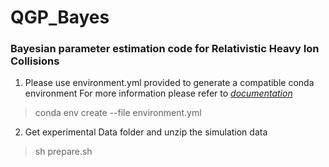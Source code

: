 # QGP_Bayes
### Bayesian parameter estimation code for Relativistic Heavy Ion Collisions

1. Please use environment.yml provided to generate a compatible conda environment
For more information please refer to *[documentation](https://docs.conda.io/projects/conda/en/latest/user-guide/tasks/manage-environments.html)* 
>conda env create --file environment.yml

2. Get experimental Data folder and unzip the simulation data
>sh prepare.sh
